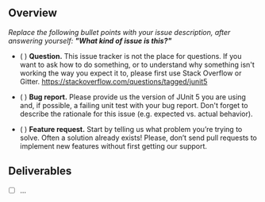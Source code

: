 ## Overview

_Replace the following bullet points with your issue description,
after answering yourself: **"What kind of issue is this?"**_

- ( ) **Question.** This issue tracker is not the place for questions.
If you want to ask how to do something, or to understand why
something isn't working the way you expect it to, please first use Stack
Overflow or Gitter.
https://stackoverflow.com/questions/tagged/junit5

- ( ) **Bug report.** Please provide us the version of JUnit 5 you are
using and, if possible, a failing unit test with your bug report. Don't
forget to describe the rationale for this issue (e.g. expected vs.
actual behavior).

- ( ) **Feature request.** Start by telling us what problem you’re trying
to solve. Often a solution already exists! Please, don’t send pull requests
to implement new features without first getting our support.

## Deliverables

- [ ] ...
